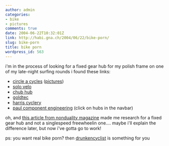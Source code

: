 ```yaml
---
author: admin
categories:
- bike
- pictures
comments: true
date: 2004-06-22T10:32:01Z
link: http://habi.gna.ch/2004/06/22/bike-porn/
slug: bike-porn
title: bike porn
wordpress_id: 563
---
```


i'm in the process of looking for a fixed gear hub for my polish frame
on one of my late-night surfing rounds i found these links:

- [circle a cycles](http://www.circleacycles.com/) ([pictures](http://www.circleacycles.com/gallery.asp))
- [solo velo](http://www.angelfire.com/ca6/solovelo/SoloVeloPhotos1.html)
- [chub hub](http://www.chubhub.com/pictures.php)
- [goldtec](http://www.betd.co.uk/acatalog/BETD_SHOP_Goldtec_Products_22.html)
- [harris cyclery](http://www.sheldonbrown.com/harris/fixed-hubs.html)
- [paul component engineering](http://www.paulcomp.com/) (click on hubs in the navbar)

oh, and [this article from nonduality magazine](http://www.nonduality.com/900gg.htm) made me research for a fixed gear hub and not a singlespeed freewheelin one....
maybe i'll explain the difference later, but now i've gotta go to work!

ps: you want real bike porn? then [drunkencyclist](http://www.drunkcyclist.com/index1.html) is something for you

